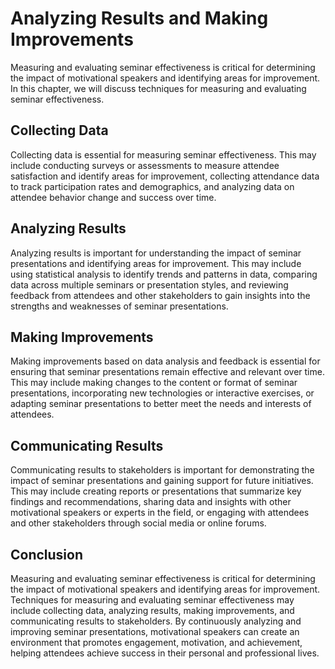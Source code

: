 # Analyzing Results and Making Improvements

Measuring and evaluating seminar effectiveness is critical for determining the impact of motivational speakers and identifying areas for improvement. In this chapter, we will discuss techniques for measuring and evaluating seminar effectiveness.

Collecting Data
---------------

Collecting data is essential for measuring seminar effectiveness. This may include conducting surveys or assessments to measure attendee satisfaction and identify areas for improvement, collecting attendance data to track participation rates and demographics, and analyzing data on attendee behavior change and success over time.

Analyzing Results
-----------------

Analyzing results is important for understanding the impact of seminar presentations and identifying areas for improvement. This may include using statistical analysis to identify trends and patterns in data, comparing data across multiple seminars or presentation styles, and reviewing feedback from attendees and other stakeholders to gain insights into the strengths and weaknesses of seminar presentations.

Making Improvements
-------------------

Making improvements based on data analysis and feedback is essential for ensuring that seminar presentations remain effective and relevant over time. This may include making changes to the content or format of seminar presentations, incorporating new technologies or interactive exercises, or adapting seminar presentations to better meet the needs and interests of attendees.

Communicating Results
---------------------

Communicating results to stakeholders is important for demonstrating the impact of seminar presentations and gaining support for future initiatives. This may include creating reports or presentations that summarize key findings and recommendations, sharing data and insights with other motivational speakers or experts in the field, or engaging with attendees and other stakeholders through social media or online forums.

Conclusion
----------

Measuring and evaluating seminar effectiveness is critical for determining the impact of motivational speakers and identifying areas for improvement. Techniques for measuring and evaluating seminar effectiveness may include collecting data, analyzing results, making improvements, and communicating results to stakeholders. By continuously analyzing and improving seminar presentations, motivational speakers can create an environment that promotes engagement, motivation, and achievement, helping attendees achieve success in their personal and professional lives.
